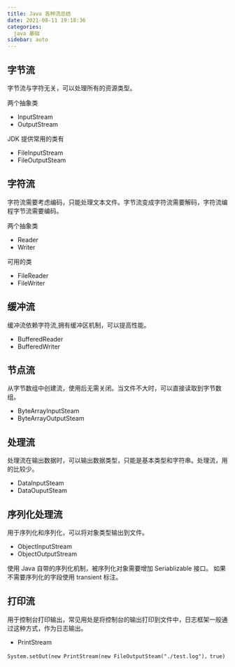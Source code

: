 ```yaml
---
title: Java 各种流总结
date: 2021-08-11 19:18:36
categories:
  java 基础
sidebar: auto
---
```


## 字节流

字节流与字符无关，可以处理所有的资源类型。

两个抽象类

- InputStream
- OutputStream

JDK 提供常用的类有

- FileInputStream
- FileOutputSteam

## 字符流

字符流需要考虑编码，只能处理文本文件。字节流变成字符流需要解码，字符流编程字节流需要编码。

两个抽象类

- Reader
- Writer 

可用的类

- FileReader
- FileWriter

## 缓冲流

缓冲流依赖字符流,拥有缓冲区机制，可以提高性能。

- BufferedReader
- BufferedWriter


## 节点流

从字节数组中创建流，使用后无需关闭。当文件不大时，可以直接读取到字节数组。

 - ByteArrayInputSteam
 - ByteArrayOutputSteam


## 处理流

处理流在输出数据时，可以输出数据类型，只能是基本类型和字符串。处理流，用的比较少。

- DataInputSteam 
- DataOuputSteam

## 序列化处理流

用于序列化和序列化，可以将对象类型输出到文件。

- ObjectInputStream
- ObjectOutputStream

使用 Java 自带的序列化机制，被序列化对象需要增加 Seriablizable 接口。
如果不需要序列化的字段使用 transient 标注。

## 打印流

用于控制台打印输出，常见用处是将控制台的输出打印到文件中，日志框架一般通过这种方式，作为日志输出。

- PrintStream

```
System.setOut(new PrintStream(new FileOutputSteam("./test.log")，true)

```


